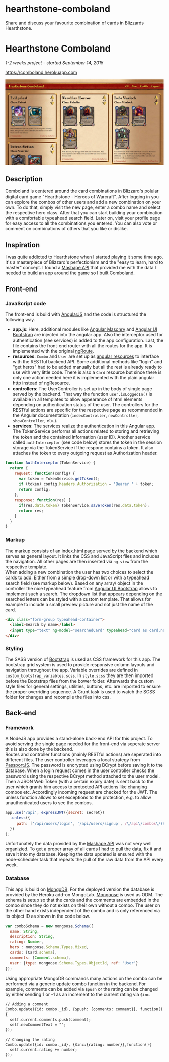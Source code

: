 # hearthstone-comboland
Share and discuss your favourite combination of cards in Blizzards Hearthstone.

# Hearthstone Comboland
<i>1-2 weeks project - started September 14, 2015</i>

https://comboland.herokuapp.com

![Screenshot](./public/images/comboland.png)

## Description
Comboland is centered around the card combinations in Blizzard's polular digital card game "Hearthstone - Hereos of Warcraft". After logging in you can explore the combos of other users and add a new combination on your own. To do that, simply visit the new page, enter a combo name and select the respective hero class. After that you can start building your combination with a comfortable typeahead search field. Later on, visit your profile page for easy access to all the combinations you entered. You can also vote or comment on combinations of others that you like or dislike.

## Inspiration
I was quite addicted to Hearthstone when I started playing it some time ago. It's a masterpiece of Blizzard's perfectionism and the "easy to learn, hard to master" concept. I found a <a href="https://www.mashape.com/omgvamp/hearthstone" target="_blanck">Mashape API</a> that provided me with the data I needed to build an app around the game so I built Comboland.

## Front-end
### JavaScript code
The front-end is build with <a href="https://angularjs.org/" target="_blanck">AngularJS</a> and the code is structured the following way.

* __app.js__: Here, additional modules like <a href="https://github.com/passy/angular-masonry" target="_blanck">Angular Masonry</a> and <a href="https://angular-ui.github.io/bootstrap/" target="_blanck">Angular UI Bootstrap</a> are injected into the angular app. Also the interceptor used for authentication (see services) is added to the app configuration. Last, the file contains the front-end router with all the routes for the app. It is implemented with the original <a href="https://docs.angularjs.org/api/ngRoute" target="_blanck">ngRoute</a>.
* __resources__: `Combo` and `User` are set up as <a href="https://docs.angularjs.org/api/ngResource/service/$resource" target="_blanck">angular resources</a> to interface with the RESTful backend API. Some additional methods like "login" and "get heros" had to be added manually but all the rest is already ready to use with very little code. There is also a `Card` resource but since there is only one action needed here it is implemented with the plain angular http instead of ngResource.
* __controllers__: The UserController is set up in the body of single page served by the backend. That way the function `user.isLoggedIn()` is available in all templates to allow appearance of html elements depending on authentication status of the user. The controllers for the RESTful actions are specific for the respective page as recommended in the Angular documentation (`indexController`, `newController`, `showController`, etc.).
* __services__: The services realize the authentication in this Angular app. The TokenService performs all actions related to storing and retrieving the token and the contained information (user ID). Another service called `authInterceptor` (see code below) stores the token in the session storage via the TokenService if the respone contains a token. It also attaches the token to every outgoing request as Authorization header.

```javascript
function AuthInterceptor(TokenService) {
  return {    
    request: function(config) {
      var token = TokenService.getToken();
      if (token) config.headers.Authorization = 'Bearer ' + token;
      return config;
    },
    response: function(res) {
      if(res.data.token) TokenService.saveToken(res.data.token);
      return res;
    }
  }
}
```

### Markup
The markup consists of an index.html page served by the backend which serves as general layout. It links the CSS and JavaScript files and includes the navigation. All other pages are then inserted via `ng-view` from the respective template.<br>
When adding a new combination the user has two choices to select the cards to add. Either from a simple drop-down list or with a typeahead search field (see markup below). Based on any array/ object in the controller the nice typeahead feature from <a href="https://angular-ui.github.io/bootstrap/" target="_blanck">Angular UI Bootstrap</a> allows to implement such a search. The dropdown list that appears depending on the searched letters can be styled with a custom template. That allows for example to include a small preview picture and not just the name of the card.

```html
<div class="form-group typeahead-container">
  <label>Search by name</label>
  <input type="text" ng-model="searchedCard" typeahead="card as card.name for card in combos.cards | filter:{name:$viewValue} | limitTo:8" typeahead-template-url="templates/customTypeahead.html" typeahead-on-select="combos.currentCard=searchedCard; selectedCardIndex='';" class="form-control bottom-margin input-lg">
</div>
```

### Styling
The SASS version of <a href="#" target="_blanck">Bootstrap</a> is used as CSS framework for this app. The bootstrap grid system is used to provide responsive column layouts and navigation throughout the app. Variable overrides are defined in `custom_bootstrap_variables.scss`. In `style.scss` they are then imported before the Bootstrap files from the bower folder. Afterwards the custom style files for general settings, utilities, buttons, etc. are imported to ensure the proper overriding sequence. A Grunt task is used to watch the SCSS folder for changes and recompile the files into css.

## Back-end
### Framework
A NodeJS app provides a stand-alone back-end API for this project. To avoid serving the single page needed for the front-end via seperate server this is also done by the backend.<br>
Routes and controller functions (mainly RESTful actions) are seperated into different files. The user controller leverages a local strategy from <a href="http://passportjs.org" target="_blanck">PassportJS</a>. The password is encrypted using BCrypt before saving it to the database. When a login request comes in the user controller checks the password using the respective BCrypt method attached to the user model. Then a JSON Web Token (with a certain expiry date) is sent back to the user which grants him access to protected API actions like changing combos etc. Accordingly incoming request are checked for the JWT. The unless function allows to set exceptions to the protection, e.g. to allow unauthenticated users to see the combos.
```javascript
app.use('/api', expressJWT({secret: secret})
  .unless({
     path: ['/api/users/login', '/api/users/signup', /\/api\/combos\/?$/]
  })
);
```

Unfortunately the data provided by the <a href="https://www.mashape.com/omgvamp/hearthstone" target="_blanck">Mashape API</a> was not very well organizied. To get a proper array of all cards I had to pull the data, fix it and save it into my database. Keeping the data updated is ensured with the node-scheduler task that repeats the pull of the raw data from the API every week.

### Database
This app is build on <a href="https://www.mongodb.org" target="_blanck">MongoDB</a>. For the deployed version the database is provided by the Heroku add-on MongoLab. <a href="http://mongoosejs.com/" target="_blanck">Mongoose</a> is used as ODM. The schema is setup so that the cards and the comments are embedded in the combo since they do not exists on their own without a combo. The user on the other hand exists independent of the combo and is only referenced via its object ID as shown in the code below.
```javascript
var comboSchema = new mongoose.Schema({
  name: String,
  description: String,
  rating: Number,
  hero : mongoose.Schema.Types.Mixed,
  cards: [Card.schema],
  comments: [Comment.schema],
  user: {type: mongoose.Schema.Types.ObjectId, ref: 'User'}
});
```

Using appropriate MongoDB commands many actions on the combo can be performed via a generic update combo function in the backend. For example, comments can be added via `$push` or the rating can be changed by either sending 1 or -1 as an increment to the current rating via `$inc`.

```
// Adding a comment
Combo.update({id: combo._id}, {$push: {comments: comment}}, function(){
  self.current.comments.push(comment);
  self.newCommentText = "";
});

// Changing the rating
Combo.update({id: combo._id}, {$inc:{rating: number}},function(){
  self.current.rating += number;
});
```

